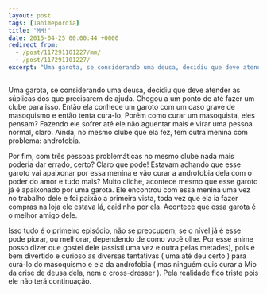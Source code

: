 ```yaml
---
layout: post
tags: [1animepordia]
title: "MM!"
date: 2015-04-25 00:00:44 +0000
redirect_from:
  - /post/117291101227/mm/
  - /post/117291101227/
excerpt: "Uma garota, se considerando uma deusa, decidiu que deve atender as súplicas dos que precisarem de ajuda. Chegou a um ponto de até fazer um clube para isso. Então ela conhece um garoto com um caso grave de masoquismo e então tenta curá-lo. Porém como curar um masoquista, eles pensam? Fazendo ele sofrer até ele não aguentar mais e virar uma pessoa normal, claro. Ainda, no mesmo clube que ela fez, tem outra menina com problema: androfobia."
---
```


Uma garota, se considerando uma deusa, decidiu que deve atender as
súplicas dos que precisarem de ajuda. Chegou a um ponto de até fazer um
clube para isso. Então ela conhece um garoto com um caso grave de
masoquismo e então tenta curá-lo. Porém como curar um masoquista, eles
pensam? Fazendo ele sofrer até ele não aguentar mais e virar uma pessoa
normal, claro. Ainda, no mesmo clube que ela fez, tem outra menina com
problema: androfobia.

Por fim, com três pessoas problemáticas no mesmo clube nada mais poderia
dar errado, certo? Claro que pode! Estavam achando que esse garoto vai
apaixonar por essa menina e vão curar a androfobia dela com o poder do
amor e tudo mais? Muito cliche, acontece mesmo que esse garoto já é
apaixonado por uma garota. Ele encontrou com essa menina uma vez no
trabalho dele e foi paixão a primeira vista, toda vez que ela ia fazer
compras na loja ele estava lá, caidinho por ela. Acontece que essa
garota é o melhor amigo dele.

Isso tudo é o primeiro episódio, não se preocupem, se o nível já é esse
pode piorar, ou melhorar, dependendo de como você olhe. Por esse anime
posso dizer que gostei dele (assisti uma vez e outra pelas metades),
pois é bem divertido e curioso as diversas tentativas ( uma até deu
certo ) para curá-lo do masoquismo e ela da androfobia ( mas ninguém
quis curar a Mio da crise de deusa dela, nem o cross-dresser ). Pela
realidade fico triste pois ele não terá continuação.

